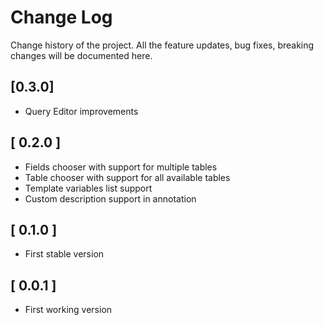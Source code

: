 # Change Log

Change history of the project. All the feature updates, bug fixes, breaking changes will be documented here.

## [0.3.0]

- Query Editor improvements

## [ 0.2.0 ]

- Fields chooser with support for multiple tables
- Table chooser with support for all available tables
- Template variables list support
- Custom description support in annotation

## [ 0.1.0 ]

- First stable version

## [ 0.0.1 ]

- First working version
